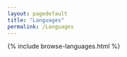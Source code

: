 ```yaml
---
layout: pagedefault
title: "Languages"
permalink: /Languages
---
```

{% include browse-languages.html %}
